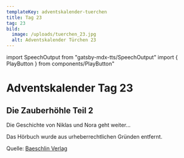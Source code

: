 ```yaml
---
templateKey: adventskalender-tuerchen
title: Tag 23
tag: 23
bild:
  image: /uploads/tuerchen_23.jpg
  alt: Adventskalender Türchen 23
---
```


import SpeechOutput from "gatsby-mdx-tts/SpeechOutput"
import { PlayButton } from components/PlayButton"

<SpeechOutput id="adventskalender-tag-23" customPlayButton={PlayButton}>

# Adventskalender Tag 23

## Die Zauberhöhle Teil 2
Die Geschichte von Niklas und Nora geht weiter...

Das Hörbuch wurde aus urheberrechtlichen Gründen entfernt.

Quelle: [Baeschlin Verlag](https://baeschlinverlag.lesestoff.ch/detail/ISBN-9783855463558/Kammerecker-Swantje/Die-Zauberh%C3%B6hle?bpmctrl=bpmrownr.1%7Cforeign.338921-1-0-0)

</SpeechOutput>


